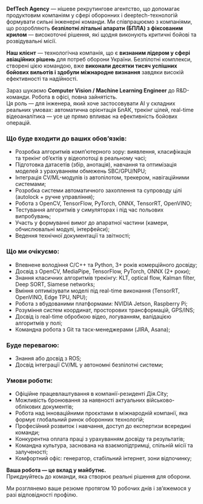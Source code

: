 **DefTech Agency** — нішеве рекрутингове агентство, що допомагає продуктовим
компаніям у сфері оборонних і deeptech-технологій формувати сильні інженерні
команди. Ми співпрацюємо з компаніями, що розробляють **безпілотні літальні
апарати (БПЛА) з фіксованим крилом** — високоточні рішення, які щодня
виконують критичні бойові та розвідувальні місії.

**Наш клієнт** — технологічна компанія, що є **визнаним лідером у сфері
авіаційних рішень** для потреб оборони України. Безпілотні комплекси, створені
цією командою, вже **виконали десятки тисяч успішних бойових вильотів і
здобули міжнародне визнання** завдяки високій ефективності та надійності.

Зараз шукаємо **Computer Vision / Machine Learning Engineer** до R&D-команди.
Робота в офісі, повна зайнятість.  
Ця роль — для інженера, який хоче застосовувати AI у складних реальних умовах:
автоматична орієнтація БпАК, трекінг цілей, real-time відеоаналітика — усе це
прямо впливає на ефективність бойових операцій.

### Що буде входити до ваших обов’язків:

  * Розробка алгоритмів комп’ютерного зору: виявлення, класифікація та трекінг об’єктів у відеопотоці в реальному часі;
  * Підготовка датасетів (збір, анотація), навчання та оптимізація моделей з урахуванням обмежень SBC/GPU/NPU;
  * Інтеграція CV/ML-модулів із автопілотом, трекером, навігаційними системами;
  * Розробка системи автоматичного захоплення та супроводу цілі (autolock + ручне управління);
  * Робота з OpenCV, TensorFlow, PyTorch, ONNX, TensorRT, OpenVINO;
  * Тестування алгоритмів у симуляторах і під час польових випробувань;
  * Участь у формуванні вимог до апаратної частини (камери, обчислювальні модулі, інтерфейси);
  * Ведення технічної документації та звітності;

### Що ми очікуємо:

  * Впевнене володіння C/C++ та Python, 3+ років комерційного досвіду;
  * Досвід з OpenCV, MediaPipe, TensorFlow, PyTorch, ONNX (2+ роки);
  * Знання класичних алгоритмів трекінгу: KLT, optical flow, Kalman filter, Deep SORT, Siamese networks;
  * Вміння оптимізувати моделі під real-time виконання (TensorRT, OpenVINO, Edge TPU, NPU);
  * Робота з вбудованими платформами: NVIDIA Jetson, Raspberry Pi;
  * Розуміння систем координат, просторових трансформацій, GPS/INS;
  * Досвід із real-time обробкою відео, логуванням, валідацією алгоритмів у полі;
  * Командна робота з Git та таск-менеджерами (JIRA, Asana);

### Буде перевагою:

  * Знання або досвід з ROS;
  * Досвід інтеграції CV/ML у автономні безпілотні системи;

### Умови роботи:

  * Офіційне працевлаштування в компанії-резиденті Дія.City;
  * Можливість бронювання за наявності актуальних військово-облікових документів;
  * Робота над інноваційними проєктами в міжнародній компанії, яка формує глобальний ринок оборонних технологій;
  * Професійний розвиток і навчання, доступ до експертизи всередині команди;
  * Конкурентна оплата праці з урахуванням досвіду та результатів;
  * Командна культура, заснована на взаємопідтримці, спільній місії та залученості;
  * Комфортний офіс: генератор, стабільний інтернет, зони відпочинку;

**Ваша робота — це вклад у майбутнє.**  
Приєднуйтесь до команди, яка створює реальні рішення для оборони.

Ми розглянемо ваше резюме протягом 10 робочих днів і зв’яжемося у разі
відповідності профілю.